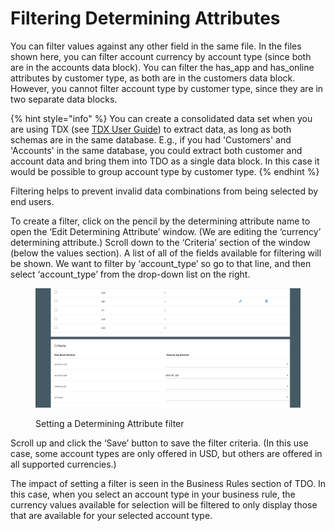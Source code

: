 # Filtering Determining Attributes

You can filter values against any other field in the same file.  In the files shown here, you can filter account currency by account type (since both are in the accounts data block).  You can filter the has\_app and has\_online attributes by customer type, as both are in the customers data block.  However, you cannot filter account type by customer type, since they are in two separate data blocks.

{% hint style="info" %}
You can create a consolidated data set when you are using TDX (see [TDX User Guide](../../user-guide-for-tdx/)) to extract data, as long as both schemas are in the same database.  E.g., if you had 'Customers' and 'Accounts' in the same database, you could extract both customer and account data and bring them into TDO as a single data block.  In this case it would be possible to group account type by customer type.
{% endhint %}

Filtering helps to prevent invalid data combinations from being selected by end users.

To create a filter, click on the pencil by the determining attribute name to open the ‘Edit Determining Attribute’ window.  (We are editing the ‘currency’ determining attribute.) Scroll down to the ‘Criteria’ section of the window (below the values section).  A list of all of the fields available for filtering will be shown.  We want to filter by  ‘account\_type’ so go to that line, and then select  ‘account\_type’ from the drop-down list on the right.&#x20;

<figure><img src="../../../../../.gitbook/assets/image (897).png" alt=""><figcaption><p>Setting a Determining Attribute filter</p></figcaption></figure>

Scroll up and click the ‘Save’ button to save the filter criteria. (In this use case, some account types are only offered in USD, but others are offered in all supported currencies.)

The impact of setting a filter is seen in the Business Rules section of TDO.  In this case, when you select an account type in your business rule, the currency values available for selection will be filtered to only display those that are available for your selected account type. &#x20;
